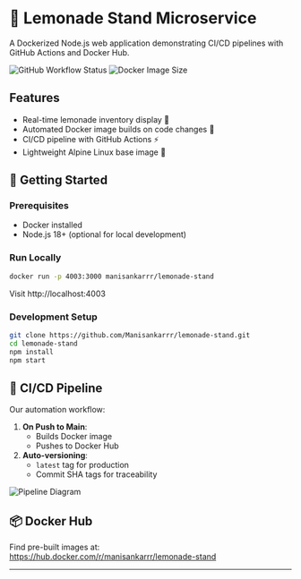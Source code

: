 # 🍋 Lemonade Stand Microservice

A Dockerized Node.js web application demonstrating CI/CD pipelines with GitHub Actions and Docker Hub.

![GitHub Workflow Status](https://img.shields.io/github/actions/workflow/status/Manisankarrr/lemonade-stand/deploy.yml?label=Production%20Build)
![Docker Image Size](https://img.shields.io/docker/image-size/manisankarrr/lemonade-stand/latest)

## Features
- Real-time lemonade inventory display 🍋
- Automated Docker image builds on code changes 🤖
- CI/CD pipeline with GitHub Actions ⚡
- Lightweight Alpine Linux base image 🐳

## 🚀 Getting Started

### Prerequisites
- Docker installed
- Node.js 18+ (optional for local development)

### Run Locally
```bash
docker run -p 4003:3000 manisankarrr/lemonade-stand
```
Visit http://localhost:4003

### Development Setup
```bash
git clone https://github.com/Manisankarrr/lemonade-stand.git
cd lemonade-stand
npm install
npm start
```

## 🔧 CI/CD Pipeline
Our automation workflow:
1. **On Push to Main**: 
   - Builds Docker image
   - Pushes to Docker Hub
2. **Auto-versioning**: 
   - `latest` tag for production
   - Commit SHA tags for traceability

![Pipeline Diagram](https://i.imgur.com/5wC9xGk.png)

## 📦 Docker Hub
Find pre-built images at:  
https://hub.docker.com/r/manisankarrr/lemonade-stand


---
